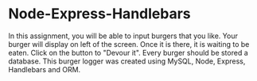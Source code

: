# Node-Express-Handlebars

In this assignment, you will be able to input burgers that you like. Your burger will display on left of the screen. Once it is there, it is waiting to be eaten. Click on the button to "Devour it". Every burger should be stored a database. This burger logger was created using MySQL, Node, Express, Handlebars and ORM. 